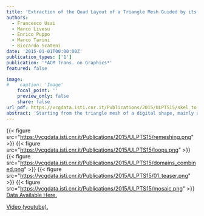 ```yaml
---
title: 'Extraction of the Quad Layout of a Triangle Mesh Guided by its Curve-Skeleton'
authors:
  - Francesco Usai
  - Marco Livesu
  - Enrico Puppo
  - Marco Tarini
  - Riccardo Scateni
date: '2015-01-01T00:00:00Z'
publication_types: ['1']
publication: '*ACM Trans. on Graphics*'
featured: false

image:
#    caption: 'Image'
    focal_point: ''
    preview_only: false
    share: false
url_pdf: https://vcgdata.isti.cnr.it/Publications/2015/ULPTS15/skel_to_quad.pdf
abstract: 'Starting from the triangle mesh of a digital shape, mainly an articulated object, we produce a coarse quad layout that can be used in character modeling and animation. Our quad layout follows the intrinsic object structure described by its curve skeleton; it contains few irregular vertices of low degree; it can be immediately refined into a semi-regular quad mesh; it provides a structured domain for UV-mapping and parametrization. Our method is fast, one-click and it does not require any parameter setting. The user can steer and refine the process through simple interactive tools during the construction of the quad layout.  Data Available Here.   Video (youtube).'
---
```

{{< figure src="https://vcgdata.isti.cnr.it/Publications/2015/ULPTS15/remeshing.png" >}}
{{< figure src="https://vcgdata.isti.cnr.it/Publications/2015/ULPTS15/loops.png" >}}
{{< figure src="https://vcgdata.isti.cnr.it/Publications/2015/ULPTS15/domains_combined.png" >}}
{{< figure src="https://vcgdata.isti.cnr.it/Publications/2015/ULPTS15/01_teaser.png" >}}
{{< figure src="https://vcgdata.isti.cnr.it/Publications/2015/ULPTS15/mosaic.png" >}}
[Data Available Here.](https://drive.google.com/open?id=0B6EEjMMaU7haUHhmQ0xWOGRjSVE)

[Video (youtube).](https://www.youtube.com/watch?v=5TzsT2BVVhA)

